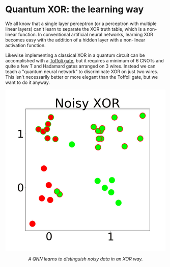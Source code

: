 # Quantum XOR: the learning way

We all know that a single layer perceptron (or a perceptron with multiple linear layers) can't learn to separate the XOR truth table, which is a non-linear function. In conventional artificial neural networks, learning XOR becomes easy with the addition of a hidden layer with a non-linear activation function.

Likewise implementing a classical XOR in a quantum circuit can be accomplished with a <a href="https://en.wikipedia.org/wiki/Toffoli_gate">Toffoli gate</a>, but it requires a minimum of 6 CNOTs and quite a few T and Hadamard gates arranged on 3 wires. Instead we can teach a "quantum neural network" to discriminate XOR on just two wires. This isn't necessarily better or more elegant than the Toffoli gate, but we want to do it anyway.


<img src="./figs/noisy_q_xor.gif">
<p align="center"><em>A QNN learns to distinguish noisy data in an XOR way.</em></p>


